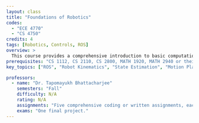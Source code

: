 ```yaml
---
layout: class
title: "Foundations of Robotics"
codes:
  - "ECE 4770"
  - "CS 4750"
credits: 4
tags: [Robotics, Controls, ROS]
overview: >
  This course provides a comprehensive introduction to basic computational concepts used broadly in robotics. Students wil learn how different sub-fields of robotics such as kinematics, state-estimation, motion planning, and controls come together to develop intelligent behaviors in physical robotic systems using common robotics applications.
prerequisites: "CS 1112, CS 2110, CS 2800, MATH 1920, MATH 2940 or their equivalents."
key_topics: ["ROS", "Robot Kinematics", "State Estimation", "Motion Planning", "Controls"]

professors:
  - name: "Dr. Tapomayukh Bhattacharjee"
    semesters: "Fall"
    difficulty: N/A
    rating: N/A
    assignments: "Five comprehensive coding or written assignments, each worth 10-20% (depending on the content)."
    exams: "One final project."
---
```

